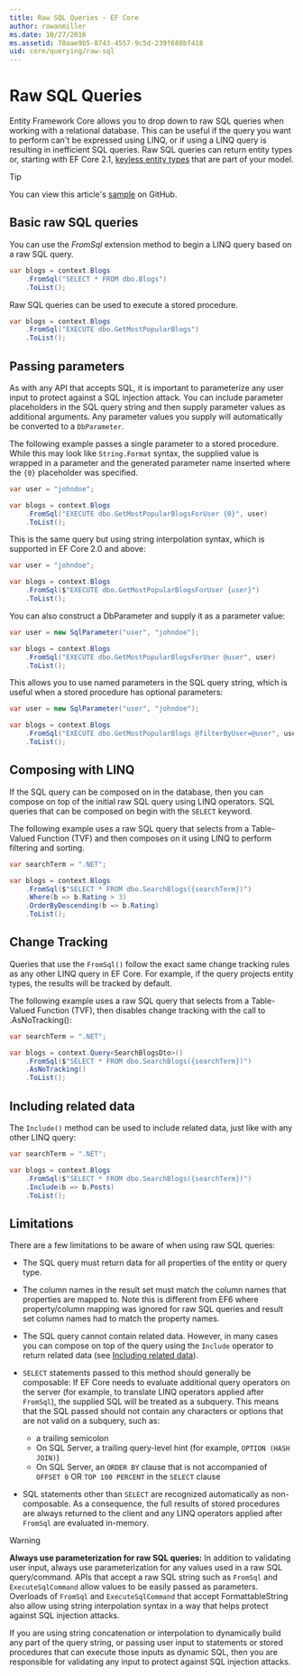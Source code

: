 ```yaml
---
title: Raw SQL Queries - EF Core
author: rowanmiller
ms.date: 10/27/2016
ms.assetid: 70aae9b5-8743-4557-9c5d-239f688bf418
uid: core/querying/raw-sql
---
```

# Raw SQL Queries

Entity Framework Core allows you to drop down to raw SQL queries when working with a relational database. This can be useful if the query you want to perform can't be expressed using LINQ, or if using a LINQ query is resulting in inefficient SQL queries. Raw SQL queries can return entity types or, starting with EF Core 2.1, [keyless entity types](xref:core/modeling/keyless-entity-types) that are part of your model.

> [!TIP]  
> You can view this article's [sample](https://github.com/aspnet/EntityFramework.Docs/tree/master/samples/core/Querying) on GitHub.

## Basic raw SQL queries

You can use the *FromSql* extension method to begin a LINQ query based on a raw SQL query.

<!-- [!code-csharp[Main](samples/core/Querying/RawSQL/Sample.cs)] -->
``` csharp
var blogs = context.Blogs
    .FromSql("SELECT * FROM dbo.Blogs")
    .ToList();
```

Raw SQL queries can be used to execute a stored procedure.

<!-- [!code-csharp[Main](samples/core/Querying/RawSQL/Sample.cs)] -->
``` csharp
var blogs = context.Blogs
    .FromSql("EXECUTE dbo.GetMostPopularBlogs")
    .ToList();
```

## Passing parameters

As with any API that accepts SQL, it is important to parameterize any user input to protect against a SQL injection attack. You can include parameter placeholders in the SQL query string and then supply parameter values as additional arguments. Any parameter values you supply will automatically be converted to a `DbParameter`.

The following example passes a single parameter to a stored procedure. While this may look like `String.Format` syntax, the supplied value is wrapped in a parameter and the generated parameter name inserted where the `{0}` placeholder was specified.

<!-- [!code-csharp[Main](samples/core/Querying/RawSQL/Sample.cs)] -->
``` csharp
var user = "johndoe";

var blogs = context.Blogs
    .FromSql("EXECUTE dbo.GetMostPopularBlogsForUser {0}", user)
    .ToList();
```

This is the same query but using string interpolation syntax, which is supported in EF Core 2.0 and above:

<!-- [!code-csharp[Main](samples/core/Querying/RawSQL/Sample.cs)] -->
``` csharp
var user = "johndoe";

var blogs = context.Blogs
    .FromSql($"EXECUTE dbo.GetMostPopularBlogsForUser {user}")
    .ToList();
```

You can also construct a DbParameter and supply it as a parameter value:

<!-- [!code-csharp[Main](samples/core/Querying/RawSQL/Sample.cs)] -->
``` csharp
var user = new SqlParameter("user", "johndoe");

var blogs = context.Blogs
    .FromSql("EXECUTE dbo.GetMostPopularBlogsForUser @user", user)
    .ToList();
```

This allows you to use named parameters in the SQL query string, which is useful when a stored procedure has optional parameters:

<!-- [!code-csharp[Main](samples/core/Querying/RawSQL/Sample.cs)] -->
``` csharp
var user = new SqlParameter("user", "johndoe");

var blogs = context.Blogs
    .FromSql("EXECUTE dbo.GetMostPopularBlogs @filterByUser=@user", user)
    .ToList();
```

## Composing with LINQ

If the SQL query can be composed on in the database, then you can compose on top of the initial raw SQL query using LINQ operators. SQL queries that can be composed on begin with the `SELECT` keyword.

The following example uses a raw SQL query that selects from a Table-Valued Function (TVF) and then composes on it using LINQ to perform filtering and sorting.

<!-- [!code-csharp[Main](samples/core/Querying/RawSQL/Sample.cs)] -->
``` csharp
var searchTerm = ".NET";

var blogs = context.Blogs
    .FromSql($"SELECT * FROM dbo.SearchBlogs({searchTerm})")
    .Where(b => b.Rating > 3)
    .OrderByDescending(b => b.Rating)
    .ToList();
```

## Change Tracking

Queries that use the `FromSql()` follow the exact same change tracking rules as any other LINQ query in EF Core. For example, if the query projects entity types, the results will be tracked by default.  

The following example uses a raw SQL query that selects from a Table-Valued Function (TVF), then disables change tracking with the call to .AsNoTracking():

<!-- [!code-csharp[Main](samples/core/Querying/RawSQL/Sample.cs)] -->
``` csharp
var searchTerm = ".NET";

var blogs = context.Query<SearchBlogsDto>()
    .FromSql($"SELECT * FROM dbo.SearchBlogs({searchTerm})")
    .AsNoTracking()
    .ToList();
```

## Including related data

The `Include()` method can be used to include related data, just like with any other LINQ query:

<!-- [!code-csharp[Main](samples/core/Querying/RawSQL/Sample.cs)] -->
``` csharp
var searchTerm = ".NET";

var blogs = context.Blogs
    .FromSql($"SELECT * FROM dbo.SearchBlogs({searchTerm})")
    .Include(b => b.Posts)
    .ToList();
```

## Limitations

There are a few limitations to be aware of when using raw SQL queries:

* The SQL query must return data for all properties of the entity or query type.

* The column names in the result set must match the column names that properties are mapped to. Note this is different from EF6 where property/column mapping was ignored for raw SQL queries and result set column names had to match the property names.

* The SQL query cannot contain related data. However, in many cases you can compose on top of the query using the `Include` operator to return related data (see [Including related data](#including-related-data)).

* `SELECT` statements passed to this method should generally be composable: If EF Core needs to evaluate additional query operators on the server (for example, to translate LINQ operators applied after `FromSql`), the supplied SQL will be treated as a subquery. This means that the SQL passed should not contain any characters or options that are not valid on a subquery, such as:
  * a trailing semicolon
  * On SQL Server, a trailing query-level hint (for example, `OPTION (HASH JOIN)`)
  * On SQL Server, an `ORDER BY` clause that is not accompanied of `OFFSET 0` OR `TOP 100 PERCENT` in the `SELECT` clause

* SQL statements other than `SELECT` are recognized automatically as non-composable. As a consequence, the full results of stored procedures are always returned to the client and any LINQ operators applied after `FromSql` are evaluated in-memory.

> [!WARNING]  
> **Always use parameterization for raw SQL queries:** In addition to validating user input, always use parameterization for any values used in a raw SQL query/command. APIs that accept a raw SQL string such as `FromSql` and `ExecuteSqlCommand` allow values to be easily passed as parameters. Overloads of `FromSql` and `ExecuteSqlCommand` that accept FormattableString also allow using string interpolation syntax in a way that helps protect against SQL injection attacks. 
> 
> If you are using string concatenation or interpolation to dynamically build any part of the query string, or passing user input to statements or stored procedures that can execute those inputs as dynamic SQL, then you are responsible for validating any input to protect against SQL injection attacks.
